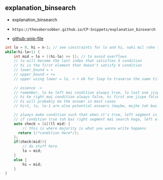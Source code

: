 
## explanation_binsearch

- explanation_binsearch
- ```
  https://thesobersobber.github.io/CP-Snippets/explanation_binsearch
  ```
- [github-snip-file](https://github.com/theSoberSobber/CP-Snippets/blob/main/snippets.json#L744)

```cpp
int lo = 0, hi = n-1; // see constraints for lo and hi, nahi mil rahe toh just take 0 and 1e18
while(hi-lo>1) {
    int mid = lo + ((hi-lo) >> 1); // to avoid overflows
    // lo will become the last index that satisfies X condition
    // hi is the first element that doesn't satisfy X condition
    // lower_bound = < 
    // upper_bound = <=
    // upper using lower = lo, < + ek for loop to traverse the same till upper is obtained
        
    // essence -> 
    // remember, lo ke left mai condition always true, lo last one jispe true
    // hi ke right mai condition always false, hi first one jispe false
    // hi will probably be the answer in most cases
    // hi+1, lo, lo-1 are also potential answers (maybe, mujhe toh bas lo and hi mile aaj tak)

    // always make condition such that when it's true, left segment is eliminated as potential answer container
    // if condition true toh bas right segment mai search hoga, left eliminated
    auto check = [&](ll mid) {
        // this is where majority is what you wanna write happens
      return (/*condition here*/);
    };
    if(check(mid)){
        // do stuff here
        lo = mid;
    }
    else {
        hi = mid;
    }
}
```
